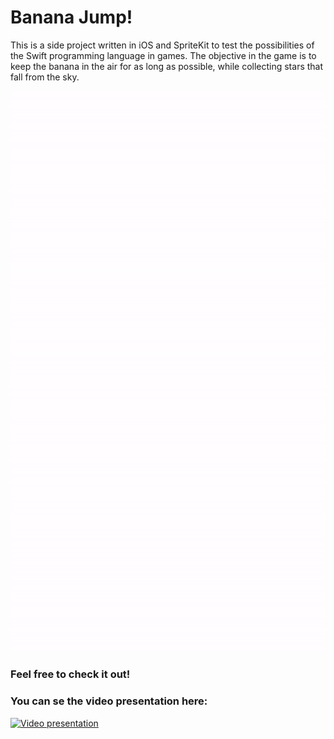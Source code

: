 # Banana Jump!
This is a side project written in iOS and SpriteKit to test the possibilities of the Swift programming language in games. 
The objective in the game is to keep the banana in the air for as long as possible, while collecting stars that fall from the sky.

![alt text](https://github.com/Wojak27/physicsGame/blob/master/ezgif.com-video-to-gif.gif)

### Feel free to check it out!

### You can se the video presentation here:

[![Video presentation](https://img.youtube.com/vi/yMFk99oKinA&feature=share/0.jpg)](https://www.youtube.com/watch?v=yMFk99oKinA&feature=share)
